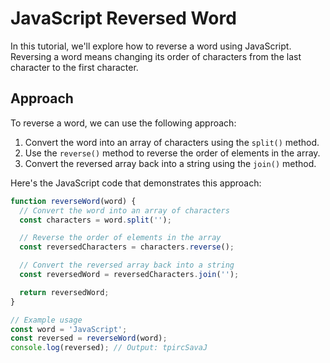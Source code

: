 # JavaScript Reversed Word

In this tutorial, we'll explore how to reverse a word using JavaScript. Reversing a word means changing its order of characters from the last character to the first character.

## Approach

To reverse a word, we can use the following approach:

1. Convert the word into an array of characters using the `split()` method.
2. Use the `reverse()` method to reverse the order of elements in the array.
3. Convert the reversed array back into a string using the `join()` method.

Here's the JavaScript code that demonstrates this approach:

```javascript
function reverseWord(word) {
  // Convert the word into an array of characters
  const characters = word.split('');

  // Reverse the order of elements in the array
  const reversedCharacters = characters.reverse();

  // Convert the reversed array back into a string
  const reversedWord = reversedCharacters.join('');

  return reversedWord;
}

// Example usage
const word = 'JavaScript';
const reversed = reverseWord(word);
console.log(reversed); // Output: tpircSavaJ
